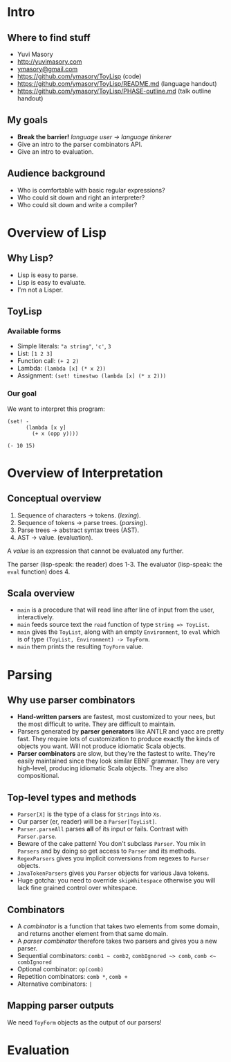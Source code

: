 # Intro #
## Where to find stuff ##
- Yuvi Masory
- http://yuvimasory.com
- ymasory@gmail.com
- https://github.com/ymasory/ToyLisp (code)
- https://github.com/ymasory/ToyLisp/README.md (language handout)
- https://github.com/ymasory/ToyLisp/PHASE-outline.md (talk outline handout)

## My goals ##
- **Break the barrier!** *language user -> language tinkerer*
- Give an intro to the parser combinators API.
- Give an intro to evaluation.

## Audience background ##
- Who is comfortable with basic regular expressions?
- Who could sit down and right an interpreter?
- Who could sit down and write a compiler?

# Overview of Lisp #
## Why Lisp? ##
- Lisp is easy to parse.
- Lisp is easy to evaluate.
- I'm not a Lisper.

## ToyLisp ##
### Available forms ###
- Simple literals: `"a string"`, `'c'`, `3`
- List: `[1 2 3]`
- Function call: `(+ 2 2)`
- Lambda: `(lambda [x] (* x 2))`
- Assignment: `(set! timestwo (lambda [x] (* x 2)))`

### Our goal ###
We want to interpret this program:

    (set! -
          (lambda [x y]
            (+ x (opp y))))

    (- 10 15)


# Overview of Interpretation #
## Conceptual overview ##
1. Sequence of characters -> tokens. (*lexing*).
2. Sequence of tokens -> parse trees. (*parsing*).
3. Parse trees -> abstract syntax trees (AST).
4. AST -> value. (evaluation).

A *value* is an expression that cannot be evaluated any further.

The parser (lisp-speak: the reader) does 1-3. The evaluator (lisp-speak: the `eval` function) does 4.

## Scala overview ##
- `main` is a procedure that will read line after line of input from the user, interactively.
- `main` feeds source text the `read` function of type `String => ToyList`.
- `main` gives the `ToyList`, along with an empty `Environment`, to `eval` which is of type `(ToyList, Environment) -> ToyForm`. 
- `main` them prints the resulting `ToyForm` value.

# Parsing #
## Why use parser combinators ##
- **Hand-written parsers** are fastest, most customized to your nees, but the most difficult to write. They are difficult to maintain.
- Parsers generated by **parser generators** like ANTLR and yacc are pretty fast. They require lots of customization to produce exactly the kinds of objects you want. Will not produce idiomatic Scala objects.
- **Parser combinators** are slow, but they're the fastest to write. They're easily maintained since they look similar EBNF grammar. They are very high-level, producing idiomatic Scala objects. They are also compositional.

## Top-level types and methods ##
- `Parser[X]` is the type of a class for `Strings` into  `Xs`.
- Our parser (er, reader) will be a `Parser[ToyList]`.
- `Parser.parseAll` parses **all** of its input or fails. Contrast with `Parser.parse`.
- Beware of the cake pattern! You don't subclass `Parser`. You mix in `Parsers` and by doing so get access to `Parser` and its methods.
- `RegexParsers` gives you implicit conversions from regexes to `Parser` objects.
- `JavaTokenParsers` gives you `Parser` objects for various Java tokens.
- Huge gotcha: you need to override `skipWhitespace` otherwise you will lack fine grained control over whitespace.

## Combinators ##
- A *combinator* is a function that takes two elements from some domain, and returns another element from that same domain.
- A *parser combinator* therefore takes two parsers and gives you a new parser.
- Sequential combinators: `comb1 ~ comb2`, `combIgnored ~> comb`, `comb <~ combIgnored`
- Optional combinator: `op(comb)`
- Repetition combinators: `comb *`, `comb +`
- Alternative combinators: `|`

## Mapping parser outputs ##
We need `ToyForm` objects as the output of our parsers!

# Evaluation #
